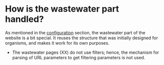 # How is the wastewater part handled?

As mentioned in the [configuration](configuration.md) section, the
wastewater part of the website is a bit special. It reuses the
structure that was initially designed for organisms, and makes it work
for its own purposes.

* The wastewater pages (XX) do not use filters; hence, the mechanism for parsing of
  URL parameters to get filtering parameters is not used.
